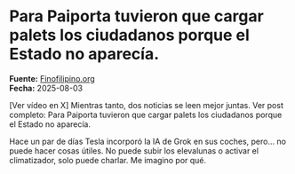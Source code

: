 # Para Paiporta tuvieron que cargar palets los ciudadanos porque el Estado no aparecía.

**Fuente:** [Finofilipino.org](https://finofilipino.org/para-paiporta-tuvieron-que-cargar-palets-los-ciudadanos-porque-el-estado-no-aparecia/)  
**Fecha:** 2025-08-03

[Ver vídeo en X] Mientras tanto, dos noticias se leen mejor juntas.
Ver post completo: Para Paiporta tuvieron que cargar palets los ciudadanos porque el Estado no aparecía.

Hace un par de días Tesla incorporó la IA de Grok en sus coches, pero… no puede hacer cosas útiles. No puede subir los elevalunas o activar el climatizador, solo puede charlar. Me imagino por qué.

